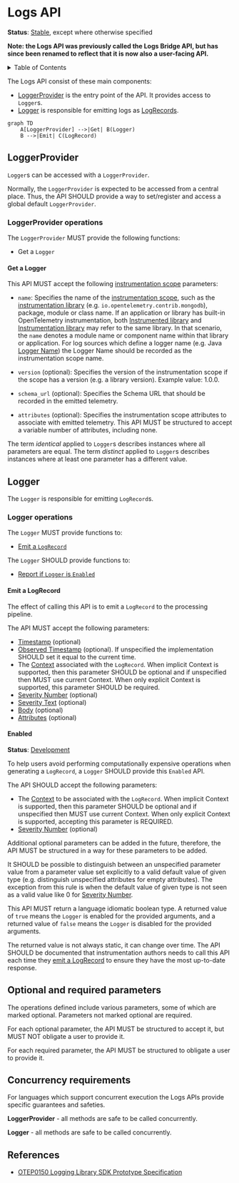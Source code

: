 # Logs API

**Status**: [Stable](../document-status.md), except where otherwise specified

**Note: the Logs API was previously called the Logs Bridge API, but has since been renamed
to reflect that it is now also a user-facing API.**

<details>
<summary>Table of Contents</summary>

<!-- Re-generate TOC with `markdown-toc --no-first-h1 -i` -->

<!-- toc -->

- [LoggerProvider](#loggerprovider)
  * [LoggerProvider operations](#loggerprovider-operations)
    + [Get a Logger](#get-a-logger)
- [Logger](#logger)
  * [Logger operations](#logger-operations)
    + [Emit a LogRecord](#emit-a-logrecord)
    + [Enabled](#enabled)
- [Optional and required parameters](#optional-and-required-parameters)
- [Concurrency requirements](#concurrency-requirements)
- [References](#references)

<!-- tocstop -->

</details>

The Logs API consist of these main components:

* [LoggerProvider](#loggerprovider) is the entry point of the API. It provides access to `Logger`s.
* [Logger](#logger) is responsible for emitting logs as
  [LogRecords](./data-model.md#log-and-event-record-definition).

```mermaid
graph TD
    A[LoggerProvider] -->|Get| B(Logger)
    B -->|Emit| C(LogRecord)
```

## LoggerProvider

`Logger`s can be accessed with a `LoggerProvider`.

Normally, the `LoggerProvider` is expected to be accessed from a central place.
Thus, the API SHOULD provide a way to set/register and access a global default
`LoggerProvider`.

### LoggerProvider operations

The `LoggerProvider` MUST provide the following functions:

* Get a `Logger`

#### Get a Logger

This API MUST accept the following [instrumentation scope](data-model.md#field-instrumentationscope)
parameters:

* `name`: Specifies the name of the [instrumentation scope](../glossary.md#instrumentation-scope),
  such as the [instrumentation library](../glossary.md#instrumentation-library)
  (e.g. `io.opentelemetry.contrib.mongodb`), package, module or class name.
  If an application or library has built-in OpenTelemetry instrumentation, both
  [Instrumented library](../glossary.md#instrumented-library) and
  [Instrumentation library](../glossary.md#instrumentation-library) may refer to
  the same library. In that scenario, the `name` denotes a module name or component
  name within that library or application.
  For log sources which define a logger name (e.g. Java
  [Logger Name](https://docs.oracle.com/javase/7/docs/api/java/util/logging/Logger.html#getLogger(java.lang.String)))
  the Logger Name should be recorded as the instrumentation scope name.

* `version` (optional): Specifies the version of the instrumentation scope if
  the scope has a version (e.g. a library version). Example value: 1.0.0.

* `schema_url` (optional): Specifies the Schema URL that should be recorded in
  the emitted telemetry.

* `attributes` (optional): Specifies the instrumentation scope attributes to
  associate with emitted telemetry. This API MUST be structured to accept a
  variable number of attributes, including none.

The term *identical* applied to `Logger`s describes instances where all
parameters are equal. The term *distinct* applied to `Logger`s describes
instances where at least one parameter has a different value.

## Logger

The `Logger` is responsible for emitting `LogRecord`s.

### Logger operations

The `Logger` MUST provide functions to:

- [Emit a `LogRecord`](#emit-a-logrecord)

The `Logger` SHOULD provide functions to:

- [Report if `Logger` is `Enabled`](#enabled)

#### Emit a LogRecord

The effect of calling this API is to emit a `LogRecord` to the processing pipeline.

The API MUST accept the following parameters:

- [Timestamp](./data-model.md#field-timestamp) (optional)
- [Observed Timestamp](./data-model.md#field-observedtimestamp) (optional). If unspecified the
  implementation SHOULD set it equal to the current time.
- The [Context](../context/README.md) associated with the `LogRecord`.
  When implicit Context is supported, then this parameter SHOULD be optional and
  if unspecified then MUST use current Context.
  When only explicit Context is supported, this parameter SHOULD be required.
- [Severity Number](./data-model.md#field-severitynumber) (optional)
- [Severity Text](./data-model.md#field-severitytext) (optional)
- [Body](./data-model.md#field-body) (optional)
- [Attributes](./data-model.md#field-attributes) (optional)

#### Enabled

**Status**: [Development](../document-status.md)

To help users avoid performing computationally expensive operations when
generating a `LogRecord`, a `Logger` SHOULD provide this `Enabled` API.

The API SHOULD accept the following parameters:

- The [Context](../context/README.md) to be associated with the `LogRecord`.
  When implicit Context is supported, then this parameter SHOULD be optional and
  if unspecified then MUST use current Context.
  When only explicit Context is supported, accepting this parameter is REQUIRED.
- [Severity Number](./data-model.md#field-severitynumber) (optional)

Additional optional parameters can be added in the future, therefore,
the API MUST be structured in a way for these parameters to be added.

It SHOULD be possible to distinguish between an unspecified parameter value from
a parameter value set explicitly to a valid default value of given type
(e.g. distinguish unspecified attributes for empty attributes). The exception
from this rule is when the default value of given type is not seen as a valid
value like 0 for [Severity Number](./data-model.md#field-severitynumber).

This API MUST return a language idiomatic boolean type. A returned value of
`true` means the `Logger` is enabled for the provided arguments, and a returned
value of `false` means the `Logger` is disabled for the provided arguments.

The returned value is not always static, it can change over time. The API
SHOULD be documented that instrumentation authors needs to call this API each
time they [emit a LogRecord](#emit-a-logrecord) to ensure they have the most
up-to-date response.

## Optional and required parameters

The operations defined include various parameters, some of which are marked
optional. Parameters not marked optional are required.

For each optional parameter, the API MUST be structured to accept it, but MUST
NOT obligate a user to provide it.

For each required parameter, the API MUST be structured to obligate a user to
provide it.

## Concurrency requirements

For languages which support concurrent execution the Logs APIs provide
specific guarantees and safeties.

**LoggerProvider** - all methods are safe to be called concurrently.

**Logger** - all methods are safe to be called concurrently.

## References

- [OTEP0150 Logging Library SDK Prototype Specification](https://github.com/open-telemetry/oteps/blob/main/text/logs/0150-logging-library-sdk.md)
